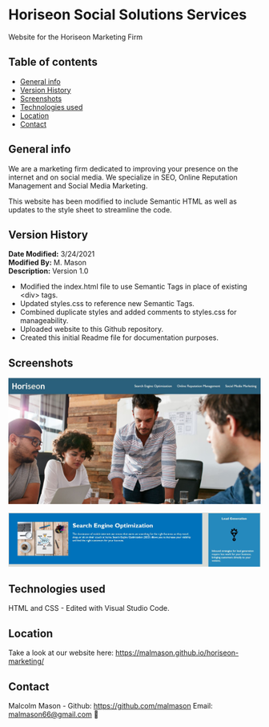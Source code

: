 # Horiseon Social Solutions Services

Website for the Horiseon Marketing Firm

## Table of contents

- [General info](#general-info)
- [Version History](#version-history)
- [Screenshots](#screenshots)
- [Technologies used](#technologies-used)
- [Location](#location)
- [Contact](#contact)

## General info

We are a marketing firm dedicated to improving your presence on the internet and on
social media. We specialize in SEO, Online Reputation Management and Social Media
Marketing.

This website has been modified to include Semantic HTML as well as updates to the style sheet to streamline the code.

## Version History

**Date Modified:** 3/24/2021  
**Modified By:** M. Mason  
**Description:** Version 1.0

- Modified the index.html file to use Semantic Tags in place of existing &lt;div&gt; tags.
- Updated styles.css to reference new Semantic Tags.
- Combined duplicate styles and added comments to styles.css for manageability.
- Uploaded website to this Github repository.
- Created this initial Readme file for documentation purposes.

## Screenshots

![Homepage Screenshot](/assets/images/home-page-screen.JPG)

![Services Offered](/assets/images/services-offered.JPG)

## Technologies used

HTML and CSS - Edited with Visual Studio Code.

## Location

Take a look at our website here: https://malmason.github.io/horiseon-marketing/

## Contact

Malcolm Mason - Github: https://github.com/malmason Email: malmason66@gmail.com :e-mail:
